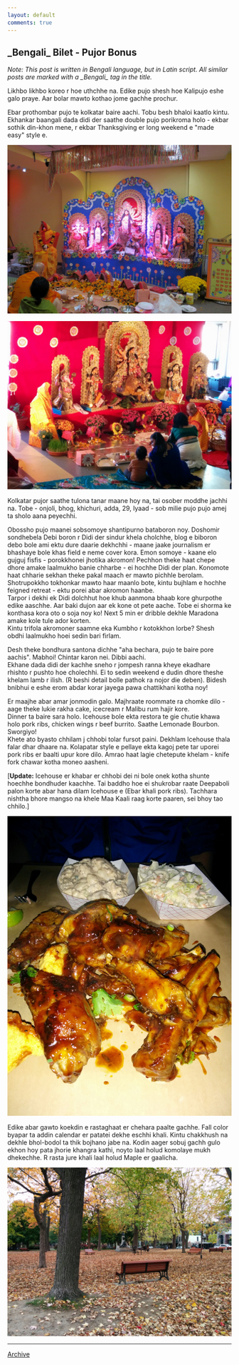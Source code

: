 ```yaml
---
layout: default
comments: true
---
```


## \_Bengali\_ Bilet - Pujor Bonus

*Note: This post is written in Bengali language, but in Latin script. All similar posts are marked with a \_Bengali\_ tag in the title.*

Likhbo likhbo koreo r hoe uthchhe na. Edike pujo shesh hoe Kalipujo eshe galo praye. Aar bolar mawto kothao jome gachhe prochur.

Ebar prothombar pujo te kolkatar baire aachi. Tobu besh bhaloi kaatlo kintu. Ekhankar baangali dada didi der saathe double pujo porikroma holo - ekbar sothik din-khon mene, r ekbar Thanksgiving er long weekend e "made easy" style e. 

![Pujo_1](../images/pujo_1.jpg "Sonaton Hindu Temple er pujo (photo courtesy: Debika di)")

![Pujo_2](../images/pujo_2.jpg "Indian Bengali Association er pujo")

Kolkatar pujor saathe tulona tanar maane hoy na, tai osober moddhe jachhi na. Tobe - onjoli, bhog, khichuri, adda, 29, lyaad - sob milie pujo pujo amej ta sholo aana peyechhi.

Obossho pujo maanei sobsomoye shantipurno bataboron noy. Doshomir sondhebela Debi boron r Didi der sindur khela cholchhe, blog e biboron debo bole ami ektu dure daarie dekhchhi - maane jaake journalism er bhashaye bole khas field e neme cover kora. Emon somoye - kaane elo gujguj fisfis - porokkhonei jhotika akromon! Pechhon theke haat chepe dhore amake laalmukho banie chharbe - ei hochhe Didi der plan. Konomote haat chharie sekhan theke pakal maach er mawto pichhle berolam. Shotrupokkho tokhonkar mawto haar maanlo bote, kintu bujhlam e hochhe feigned retreat - ektu porei abar akromon haanbe.  
Tarpor i dekhi ek Didi dolchhut hoe khub aanmona bhaab kore ghurpothe edike aaschhe. Aar baki dujon aar ek kone ot pete aache. Tobe ei shorma ke konthasa kora oto o soja noy ko! Next 5 min er dribble dekhle Maradona amake kole tule ador korten.  
Kintu trifola akromoner saamne eka Kumbho r kotokkhon lorbe? Shesh obdhi laalmukho hoei sedin bari firlam.

Desh theke bondhura santona dichhe "aha bechara, pujo te baire pore aachis". Mabhoi! Chintar karon nei. Dibbi aachi.  
Ekhane dada didi der kachhe sneho r jompesh ranna kheye ekadhare rhishto r pushto hoe cholechhi. Ei to sedin weekend e dudin dhore theshe khelam lamb r ilish. (R beshi detail bolle pathok ra nojor die deben). Bidesh bnibhui e eshe erom abdar korar jayega pawa chattikhani kotha noy!

Er maajhe abar amar jonmodin galo. Majhraate roommate ra chomke dilo - aage theke lukie rakha cake, icecream r Malibu rum hajir kore.  
Dinner ta baire sara holo. Icehouse bole ekta restora te gie chutie khawa holo pork ribs, chicken wings r beef burrito. Saathe Lemonade Bourbon. Sworgiyo!  
Khete ato byasto chhilam j chhobi tolar fursot paini. Dekhlam Icehouse thala falar dhar dhaare na. Kolapatar style e pellaye ekta kagoj pete tar uporei pork ribs er baalti upur kore dilo. Amrao haat lagie chetepute khelam - knife fork chawar kotha moneo aasheni.

\[**Update:** Icehouse er khabar er chhobi dei ni bole onek kotha shunte hoechhe bondhuder kaachhe. Tai baddho hoe ei shukrobar raate Deepaboli palon korte abar hana dilam Icehouse e (Ebar khali pork ribs). Tachhara nishtha bhore mangso na khele Maa Kaali raag korte paaren, sei bhoy tao chhilo.\]

![Icehouse_PorkRibs](../images/icehouse.jpg "Icehouse er Pork Ribs")

Edike abar gawto koekdin e rastaghaat er chehara paalte gachhe. Fall color byapar ta addin calendar er patatei dekhe eschhi khali. Kintu chakkhush na dekhle bhol-bodol ta thik bojhano jabe na. Kodin aager sobuj gachh gulo ekhon hoy pata jhorie khangra kathi, noyto laal holud komolaye mukh dhekechhe. R rasta jure khali laal holud Maple er gaalicha.

![Fall](../images/fall.jpg "Fall er bhol-bodol")

* * *

[Archive](../archive)


